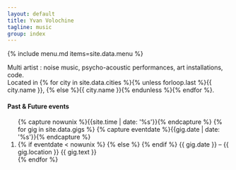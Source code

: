 ```yaml
---
layout: default
title: Yvan Volochine
tagline: music
group: index
---
```


{% include menu.md items=site.data.menu %}
<section>
  <p class="main">
    Multi artist : noise music, psycho-acoustic performances, art installations, code.
    <br />
    Located in
    {% for city in site.data.cities %}{% unless forloop.last %}<span class="strike">{{ city.name }}</span>,&nbsp;{% else %}{{ city.name }}{% endunless %}{% endfor %}.
  </p>
</section>
<section class="music">
  <h4>Past & Future events</h4>
  <ol class="gigs" reversed="reversed">
  {% capture nowunix %}{{site.time | date: '%s'}}{% endcapture %}
  {% for gig in site.data.gigs %}
    {% capture eventdate %}{{gig.date | date: '%s'}}{% endcapture %}
    <li>
    {% if eventdate < nowunix %}
      <span class="past">
    {% else %}
      <span class="future">
    {% endif %}
      <span class="date">{{ gig.date }}</span> – <span class="location">{{ gig.location }}</span>
      <span class="infoo">{{ gig.text }}</span>
      </span>
    </li>
  {% endfor %}
  </ol>
</section>
